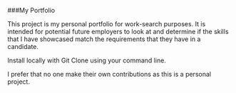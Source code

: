 ###My Portfolio

This project is my personal portfolio for work-search purposes. It is intended for potential future employers to look at and determine if the skills that I have showcased match the requirements that they have in a candidate.

Install locally with Git Clone using your command line. 

I prefer that no one make their own contributions as this is a personal project. 
